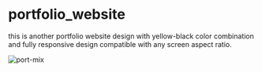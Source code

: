 # portfolio_website
this is another portfolio website design with yellow-black color combination and fully responsive design compatible with any screen aspect ratio.

![port-mix](https://user-images.githubusercontent.com/100835323/161439840-d50b3279-29d4-43c5-a57e-1d18c5fd1308.jpg)
